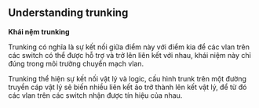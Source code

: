 ## Understanding trunking

**Khái nệm trunking**

Trunking có nghĩa là sự kết nối giữa điểm này với điểm kia để các vlan trên các switch có thể được hỗ trợ và trở lên liên kết với nhau, khái niệm này chỉ đúng trong môi trường chuyển mạch vlan.

Trunking thể hiện sự kết nối vật lý và logic, cấu hình trunk trên một đường truyền cáp vật lý sẽ biến nhiều liên kết ảo trở thành lên kết vật lý, để từ đó các vlan trên các switch nhận được tín hiệu của nhau.














